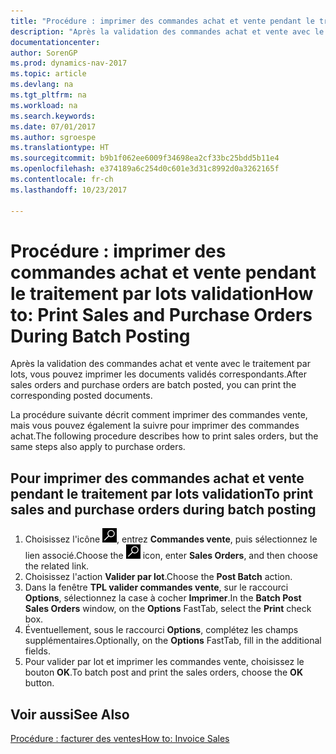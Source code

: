 ```yaml
---
title: "Procédure : imprimer des commandes achat et vente pendant le traitement par lots validation"
description: "Après la validation des commandes achat et vente avec le traitement par lots, vous pouvez imprimer les documents validés correspondants."
documentationcenter: 
author: SorenGP
ms.prod: dynamics-nav-2017
ms.topic: article
ms.devlang: na
ms.tgt_pltfrm: na
ms.workload: na
ms.search.keywords: 
ms.date: 07/01/2017
ms.author: sgroespe
ms.translationtype: HT
ms.sourcegitcommit: b9b1f062ee6009f34698ea2cf33bc25bdd5b11e4
ms.openlocfilehash: e374189a6c254d0c601e3d31c8992d0a3262165f
ms.contentlocale: fr-ch
ms.lasthandoff: 10/23/2017

---
```

# <a name="how-to-print-sales-and-purchase-orders-during-batch-posting"></a><span data-ttu-id="f6602-103">Procédure : imprimer des commandes achat et vente pendant le traitement par lots validation</span><span class="sxs-lookup"><span data-stu-id="f6602-103">How to: Print Sales and Purchase Orders During Batch Posting</span></span>
<span data-ttu-id="f6602-104">Après la validation des commandes achat et vente avec le traitement par lots, vous pouvez imprimer les documents validés correspondants.</span><span class="sxs-lookup"><span data-stu-id="f6602-104">After sales orders and purchase orders are batch posted, you can print the corresponding posted documents.</span></span>  

<span data-ttu-id="f6602-105">La procédure suivante décrit comment imprimer des commandes vente, mais vous pouvez également la suivre pour imprimer des commandes achat.</span><span class="sxs-lookup"><span data-stu-id="f6602-105">The following procedure describes how to print sales orders, but the same steps also apply to purchase orders.</span></span>  

## <a name="to-print-sales-and-purchase-orders-during-batch-posting"></a><span data-ttu-id="f6602-106">Pour imprimer des commandes achat et vente pendant le traitement par lots validation</span><span class="sxs-lookup"><span data-stu-id="f6602-106">To print sales and purchase orders during batch posting</span></span>  

1.  <span data-ttu-id="f6602-107">Choisissez l'icône ![Page ou état pour la recherche](../../media/ui-search/search_small.png "icône Page ou état pour la recherche"), entrez **Commandes vente**, puis sélectionnez le lien associé.</span><span class="sxs-lookup"><span data-stu-id="f6602-107">Choose the ![Search for Page or Report](../../media/ui-search/search_small.png "Search for Page or Report icon") icon, enter **Sales Orders**, and then choose the related link.</span></span>  
2.  <span data-ttu-id="f6602-108">Choisissez l'action **Valider par lot**.</span><span class="sxs-lookup"><span data-stu-id="f6602-108">Choose the **Post Batch** action.</span></span>  
3.  <span data-ttu-id="f6602-109">Dans la fenêtre **TPL valider commandes vente**, sur le raccourci **Options**, sélectionnez la case à cocher **Imprimer**.</span><span class="sxs-lookup"><span data-stu-id="f6602-109">In the **Batch Post Sales Orders** window, on the **Options** FastTab, select the **Print** check box.</span></span>  
4.  <span data-ttu-id="f6602-110">Éventuellement, sous le raccourci **Options**, complétez les champs supplémentaires.</span><span class="sxs-lookup"><span data-stu-id="f6602-110">Optionally, on the **Options** FastTab, fill in the additional fields.</span></span>  
5.  <span data-ttu-id="f6602-111">Pour valider par lot et imprimer les commandes vente, choisissez le bouton **OK**.</span><span class="sxs-lookup"><span data-stu-id="f6602-111">To batch post and print the sales orders, choose the **OK** button.</span></span>  

## <a name="see-also"></a><span data-ttu-id="f6602-112">Voir aussi</span><span class="sxs-lookup"><span data-stu-id="f6602-112">See Also</span></span>  
[<span data-ttu-id="f6602-113">Procédure : facturer des ventes</span><span class="sxs-lookup"><span data-stu-id="f6602-113">How to: Invoice Sales</span></span>](../../sales-how-invoice-sales.md)

